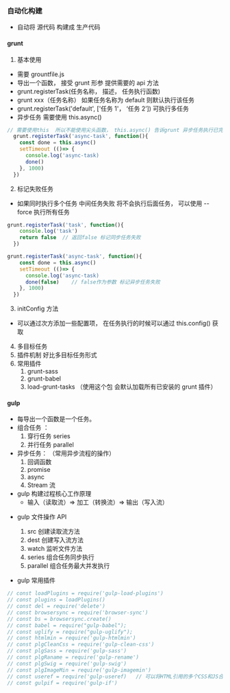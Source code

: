 ### 自动化构建

- 自动将 源代码 构建成 生产代码

#### grunt

1.  基本使用

- 需要 grountfile.js
- 导出一个函数， 接受 grunt 形参 提供需要的 api 方法
- grunt.registerTask(任务名称， 描述， 任务执行函数)
- grunt xxx（任务名称） 如果任务名称为 default 则默认执行该任务
- grunt.registerTask('default', ['任务 1'， ‘任务 2’]) 可执行多任务
- 异步任务 需要使用 this.async()

```js
// 需要使用this  所以不能使用尖头函数， this.async() 告诉grunt 异步任务执行已完成
  grunt.registerTask('async-task', function(){
    const done = this.async()
    setTimeout (()=> {
      console.log('async-task)
      done()
    }, 1000)
  })
```

2.  标记失败任务

- 如果同时执行多个任务 中间任务失败 将不会执行后面任务， 可以使用 --force 执行所有任务

```js
grunt.registerTask('task', function(){
    console.log('task')
    return false  // 返回false 标记同步任务失败
  })

grunt.registerTask('async-task', function(){
    const done = this.async()
    setTimeout (()=> {
      console.log('async-task)
      done(false)    // false作为参数 标记异步任务失败
    }, 1000)
  })
```

3. initConfig 方法

- 可以通过次方添加一些配置项， 在任务执行的时候可以通过 this.config() 获取

4.  多目标任务
5.  插件机制 好比多目标任务形式
6.  常用插件
    1. grunt-sass
    2. grunt-babel
    3. load-grunt-tasks （使用这个包 会默认加载所有已安装的 grunt 插件）

#### gulp

- 每导出一个函数是一个任务。
- 组合任务 ：
  1. 穿行任务 series
  2. 并行任务 parallel
- 异步任务： （常用异步流程的操作）
  1. 回调函数
  2. promise
  3. async
  4. Stream 流
- gulp 构建过程核心工作原理
  - 输入（读取流）=> 加工（转换流）=> 输出（写入流）

* gulp 文件操作 API
  1. src 创建读取流方法
  2. dest 创建写入流方法
  3. watch 监听文件方法
  4. series 组合任务同步执行
  5. parallel 组合任务最大并发执行


* gulp 常用插件
```js
// const loadPlugins = require('gulp-load-plugins')
// const plugins = loadPlugins()
// const del = require('delete')
// const browsersync = require('browser-sync')
// const bs = browsersync.create()
// const babel = require("gulp-babel");
// const uglify = require("gulp-uglify");
// const htmlmin = require('gulp-htmlmin')
// const plgCleanCss = require('gulp-clean-css')
// const plgSass = require('gulp-sass')
// const plgRaname = require('gulp-rename')
// const plgSwig = require('gulp-swig')
// const plgImageMin = require('gulp-imagemin')
// const useref = require('gulp-useref)   // 可以将HTML引用的多个CSS和JS合并起来，减小依赖的文件个数，从而减少浏览器发起的请求次数。
// const gulpif = require('gulp-if')
```